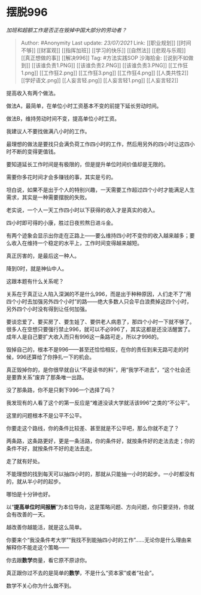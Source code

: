 # 摆脱996
*加班和超额工作是否正在毁掉中国大部分的劳动者？*

> Author: #Anonymity
> Last update: *23/07/2021*
> Link: [[职业规划]] [[时间不够]] [[财富观]] [[指挥加班]] [[学习的快乐]]  [[自然法]] [[悲观与乐观]] [[真正想做的事]] [[解决996]]
> Tag: #方法实践SOP
> 沙海拾金:  [[说到不如做到]] [[该谁负责1.PNG]] [[该谁负责2.PNG]] [[该谁负责3.PNG]] [[工作狂1.png]] [[工作狂2.png]] [[工作狂3.png]] [[工作狂4.png]] [[人类共性2]] [[学好语文.png]] [[人妄言轻.png]] [[人妄言轻1.png]] [[人妄言轻2]]

提高收入有两个做法。

做法A，最简单，在单位小时工资基本不变的前提下延长劳动时间。

做法B，维持劳动时间不变，提高单位小时工资。

我建议人不要找做满八小时的工作。

最理想的做法是要找只会满负荷工作四小时的工作，然后用另外的四小时让这四小时不断的变得更值钱。

要知道延长工作时间是有极限的，但是提升单位时间价值却是无限的。

需要你多花时间才会多赚钱的事，其实是亏的。

坦白说，如果不是出于个人的特别兴趣，一天需要工作超过四个小时才能满足人生需求，其实是一种需要摆脱的失败。

老实说，一个人一天工作四小时以下获得的收入才是真实的收入。

四小时即可得的小康，胜过日夜煎熬日进斗金。

有两个迹象会显示出你走在正路上——要么维持四小时不变你的收入越来越多；要么收入在维持一个稳定的水平上，工作时间变得越来越短。

真正厉害的，是最后这一种人。

降到0时，就是神仙中人。

这跟本题有什么关系呢？

关系在于真正让人陷入深渊的不是什么996，而是出于种种原因，人们走不了“用四个小时去加强另外四个小时”的路——绝大多数人只会平白浪费掉这四个小时，另外四个小时没有得到让任何加强。

要谈恋爱了、要买房了、要生娃了、要供老人病患了，那四个小时一下就不够了。很多人在空想只要强行禁止996，就可以不必996了，其实这都是还没活醒罢了。成年人是自己要扩大收入而只有996这一条路可走，所以才996的。

毁掉自己的，根本不是996——甚至还恰恰相反，在你的责任到来无路可走的时候，996还算给了你挣扎一下的机会。

真正毁掉你的，是你很早就自认“不是读书的料”，用“我学不进去”，“这个社会还是要靠关系”废弃了那条唯一出路。

没了那条路，你不是只剩下996一个选择了吗？

我发现有的人看了这个的第一反应是“难道没读大学就活该996”之类的“不公平”。

这里的问题根本不是公平不公平。

你要走这个路线，你的条件比较差、甚至就是不公平吧，那么你就不走了？

两条路，这条路更好，更是一条活路，你的条件好，就按条件好的走法去走；你的条件不好，就按条件不好的走法去走。

走了就有好处。

不能理想的找到每天可以抽四小时的，那就从只能抽一小时的起步。一小时都没有的，就从半小时的起步。

哪怕是十分钟也好。

以“**提高单位时间报酬**”为本位导向，这是策略问题、方向问题，你只要坚持，你就会有改善的一天。

越改善你越能活，就是这么简单。

你要来个“我没条件考大学”“我找不到能抽四小时的工作”……无论你是什么理由来解释你不能走这个策略——

你去跟**数学**商量，看它原不原谅你。

真正跟你过不去的是简单的**数学**，不是什么“资本家”或者“社会”。

数学不关心你为什么做不到。

